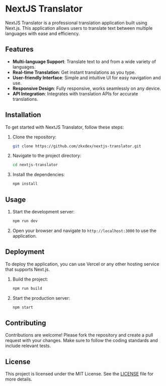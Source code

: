 # NextJS Translator

NextJS Translator is a professional translation application built using Next.js. This application allows users to translate text between multiple languages with ease and efficiency.

## Features

- **Multi-language Support**: Translate text to and from a wide variety of languages.
- **Real-time Translation**: Get instant translations as you type.
- **User-friendly Interface**: Simple and intuitive UI for easy navigation and use.
- **Responsive Design**: Fully responsive, works seamlessly on any device.
- **API Integration**: Integrates with translation APIs for accurate translations.

## Installation

To get started with NextJS Translator, follow these steps:

1. Clone the repository:

   ```bash
   git clone https://github.com/zkxdex/nextjs-translator.git
   ```

2. Navigate to the project directory:

   ```bash
   cd nextjs-translator
   ```

3. Install the dependencies:

   ```bash
   npm install
   ```

## Usage

1. Start the development server:

   ```bash
   npm run dev
   ```

2. Open your browser and navigate to `http://localhost:3000` to use the application.

## Deployment

To deploy the application, you can use Vercel or any other hosting service that supports Next.js.

1. Build the project:

   ```bash
   npm run build
   ```

2. Start the production server:

   ```bash
   npm start
   ```

## Contributing

Contributions are welcome! Please fork the repository and create a pull request with your changes. Make sure to follow the coding standards and include relevant tests.

## License

This project is licensed under the MIT License. See the [LICENSE](LICENSE) file for more details.